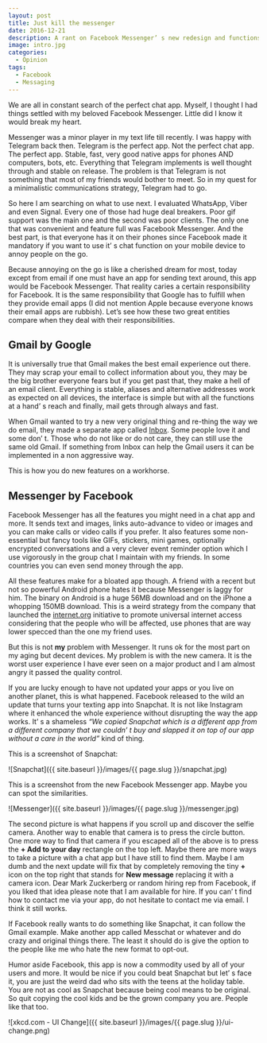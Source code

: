 ```yaml
---
layout: post
title: Just kill the messenger
date: 2016-12-21
description: A rant on Facebook Messenger’ s new redesign and functions
image: intro.jpg
categories:
  - Opinion
tags:
  - Facebook
  - Messaging
---
```


We are all in constant search of the perfect chat app. Myself, I thought I had things settled with my beloved Facebook Messenger. Little did I know it would break my heart.

<!--more-->

Messenger was a minor player in my text life till recently. I was happy with Telegram back then. Telegram is the perfect app. Not the perfect chat app. The perfect app. Stable, fast, very good native apps for phones AND computers, bots, etc. Everything that Telegram implements is well thought through and stable on release. The problem is that Telegram is not something that most of my friends would bother to meet. So in my quest for a minimalistic communications strategy, Telegram had to go.

So here I am searching on what to use next. I evaluated WhatsApp, Viber and even Signal. Every one of those had huge deal breakers. Poor gif support was the main one and the second was poor clients. The only one that was convenient and feature full was Facebook Messenger. And the best part, is that everyone has it on their phones since Facebook made it mandatory if you want to use it’ s chat function on your mobile device to annoy people on the go.

Because annoying on the go is like a cherished dream for most, today except from email if one must have an app for sending text around, this app would be Facebook Messenger. That reality caries a certain responsibility for Facebook. It is the same responsibility that Google has to fulfill when they provide email apps (I did not mention Apple because everyone knows their email apps are rubbish). Let’s see how these two great entities compare when they deal with their responsibilities.

## Gmail by Google

It is universally true that Gmail makes the best email experience out there. They may scrap your email to collect information about you, they may be the big brother everyone fears but if you get past that, they make a hell of an email client. Everything is stable, aliases and alternative addresses work as expected on all devices, the interface is simple but with all the functions at a hand’ s reach and finally, mail gets through always and fast.

When Gmail wanted to try a new very original thing and re-thing the way we do email, they made a separate app called [Inbox](https://inbox.google.com/). Some people love it and some don’ t. Those who do not like or do not care, they can still use the same old Gmail. If something from Inbox can help the Gmail users it can be implemented in a non aggressive way.

This is how you do new features on a workhorse.

## Messenger by Facebook

Facebook Messenger has all the features you might need in a chat app and more. It sends text and images, links auto-advance to video or images and you can make calls or video calls if you prefer. It also features some non-essential but fancy tools like GIFs, stickers, mini games, optionally encrypted conversations and a very clever event reminder option which I use vigorously in the group chat I maintain with my friends. In some countries you can even send money through the app.

All these features make for a bloated app though. A friend with a recent but not so powerful Android phone hates it because Messenger is laggy for him. The binary on Android is a huge 56MB download and on the iPhone a whopping 150MB download. This is a weird strategy from the company that launched the [internet.org](https://info.internet.org/en/) initiative to promote universal internet access considering that the people who will be affected, use phones that are way lower specced than the one my friend uses.

But this is not **my** problem with Messenger. It runs ok for the most part on my aging but decent devices. My problem is with the new camera. It is the worst user experience I have ever seen on a major product and I am almost angry it passed the quality control.

If you are lucky enough to have not updated your apps or you live on another planet, this is what happened. Facebook released to the wild an update that turns your texting app into Snapchat. It is not like Instagram where it enhanced the whole experience without disrupting the way the app works. It’ s a shameless _“We copied Snapchat which is a different app from a different company that we couldn’ t buy and slapped it on top of our app without a care in the world”_ kind of thing.

This is a screenshot of Snapchat:

![Snapchat]({{ site.baseurl }}/images/{{ page.slug }}/snapchat.jpg)

This is a screenshot from the new Facebook Messenger app. Maybe you can spot the similarities.

![Messenger]({{ site.baseurl }}/images/{{ page.slug }}/messenger.jpg)

The second picture is what happens if you scroll up and discover the selfie camera. Another way to enable that camera is to press the circle button. One more way to find that camera if you escaped all of the above is to press the **+ Add to your day** rectangle on the top left. Maybe there are more ways to take a picture with a chat app but I have still to find them. Maybe I am dumb and the next update will fix that by completely removing the tiny **+** icon on the top right that stands for **New message** replacing it with a camera icon. Dear Mark Zuckerberg or random hiring rep from Facebook, if you liked that idea please note that I am available for hire. If you can’ t find how to contact me via your app, do not hesitate to contact me via email. I think it still works.

If Facebook really wants to do something like Snapchat, it can follow the Gmail example. Make another app called Messchat or whatever and do crazy and original things there. The least it should do is give the option to the people like me who hate the new format to opt-out.

Humor aside Facebook, this app is now a commodity used by all of your users and more. It would be nice if you could beat Snapchat but let’ s face it, you are just the weird dad who sits with the teens at the holiday table. You are not as cool as Snapchat because being cool means to be original. So quit copying the cool kids and be the grown company you are. People like that too.

![xkcd.com - UI Change]({{ site.baseurl }}/images/{{ page.slug }}/ui-change.png)
